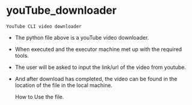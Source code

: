 # youTube_downloader
    YouTube CLI video downloader

- The python file above is a youTube video downloader.
- When executed and the executor machine met up with the required tools.
- The  user will be asked to input the link/url of the video from youtube.
- And after download has completed, the video can be found in the location of the file in the local machine.

    How to Use the file.

